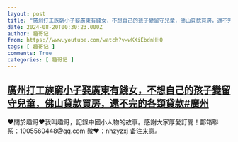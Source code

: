 ```yaml
---
layout: post
title: "廣州打工族窮小子娶廣東有錢女，不想自己的孩子變留守兒童，佛山貸款買房，還不完的各類貸款#廣州"
date: 2024-08-20T00:30:23.000Z
author: 趣哥记
from: https://www.youtube.com/watch?v=wKXiEbdnHHQ
tags: [ 趣哥记 ]
comments: True
categories: [ 趣哥记 ]
---
```

<!--1724113823000-->
[廣州打工族窮小子娶廣東有錢女，不想自己的孩子變留守兒童，佛山貸款買房，還不完的各類貸款#廣州](https://www.youtube.com/watch?v=wKXiEbdnHHQ)
------

<div>
♥關於趣哥♥我叫趣哥，記錄中國小人物的故事。感謝大家厚愛訂閱！郵箱聯系：1005560448@qq.com 微❤：nhzyzxj 备注来意。
</div>
